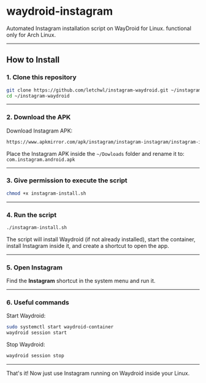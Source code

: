 # waydroid-instagram

Automated Instagram installation script on WayDroid for Linux.
functional only for Arch Linux.

---

## How to Install

### 1. Clone this repository  
```bash
git clone https://github.com/letchwl/instagram-waydroid.git ~/instagram-waydroid
cd ~/instagram-waydroid
```

---

### 2. Download the APK
Download Instagram APK:
```bash
https://www.apkmirror.com/apk/instagram/instagram-instagram/instagram-instagram-250-0-0-21-109-release/instagram-250-0-0-21-109-14-android-apk-download/
```
Place the Instagram APK inside the `~/Dowloads` folder and rename it to:  
`com.instagram.android.apk`

---

### 3. Give permission to execute the script
```bash
chmod +x instagram-install.sh
```

---

### 4. Run the script 
```bash
./instagram-install.sh
```

The script will install Waydroid (if not already installed), start the container, install Instagram inside it, and create a shortcut to open the app.

---

### 5. Open Instagram
Find the **Instagram** shortcut in the system menu and run it.

---

### 6. Useful commands
Start Waydroid:  
```bash
sudo systemctl start waydroid-container
waydroid session start
```

Stop Waydroid:  
```bash
waydroid session stop
```

---
That's it! Now just use Instagram running on Waydroid inside your Linux.
